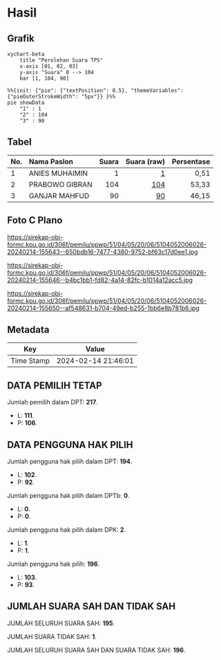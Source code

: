 # Hasil

## Grafik

```mermaid
xychart-beta
    title "Perolehan Suara TPS"
    x-axis [01, 02, 03]
    y-axis "Suara" 0 --> 104
    bar [1, 104, 90]
```

```mermaid
%%{init: {"pie": {"textPosition": 0.5}, "themeVariables": {"pieOuterStrokeWidth": "5px"}} }%%
pie showData
    "1" : 1
    "2" : 104
    "3" : 90
```

## Tabel

| No. | Nama Paslon    | Suara | Suara (raw) | Persentase |
|:--- |:-------------- | -----:| -----------:| ----------:|
| 1   | ANIES MUHAIMIN | 1     | [1][p-1]    | 0,51       |
| 2   | PRABOWO GIBRAN | 104   | [104][p-2]  | 53,33      |
| 3   | GANJAR MAHFUD  | 90    | [90][p-3]   | 46,15      |


[p-1]: https://github.com/gigit-pemilu/pemilu-2024-51-bali/blob/main/pilpres/hitung-suara/sub/51-bali/sub/04-gianyar/sub/05-ubud/sub/2006-peliatan/sub/026-tps/sub/paslon-1.txt
[p-2]: https://github.com/gigit-pemilu/pemilu-2024-51-bali/blob/main/pilpres/hitung-suara/sub/51-bali/sub/04-gianyar/sub/05-ubud/sub/2006-peliatan/sub/026-tps/sub/paslon-2.txt
[p-3]: https://github.com/gigit-pemilu/pemilu-2024-51-bali/blob/main/pilpres/hitung-suara/sub/51-bali/sub/04-gianyar/sub/05-ubud/sub/2006-peliatan/sub/026-tps/sub/paslon-3.txt

## Foto C Plano

https://sirekap-obj-formc.kpu.go.id/306f/pemilu/ppwp/51/04/05/20/06/5104052006026-20240214-155643--650bdb16-7477-4380-9752-bf63c17d0ee1.jpg

https://sirekap-obj-formc.kpu.go.id/306f/pemilu/ppwp/51/04/05/20/06/5104052006026-20240214-155646--b4bc1bb1-fd82-4a14-82fc-b1014a12acc5.jpg

https://sirekap-obj-formc.kpu.go.id/306f/pemilu/ppwp/51/04/05/20/06/5104052006026-20240214-155650--af548631-b704-49ed-b255-1bb6e8b781b6.jpg


## Metadata

| Key        | Value               |
| ---------- | ------------------- |
| Time Stamp | 2024-02-14 21:46:01 |


## DATA PEMILIH TETAP

Jumlah pemilih dalam DPT: **217**.
 * L: **111**.
 * P: **106**.

## DATA PENGGUNA HAK PILIH

Jumlah pengguna hak pilih dalam DPT: **194**.
 * L: **102**.
 * P: **92**.

Jumlah pengguna hak pilih dalam DPTb: **0**.
 * L: **0**.
 * P: **0**.

Jumlah pengguna hak pilih dalam DPK: **2**.
 * L: **1**.
 * P: **1**.

Jumlah pengguna hak pilih: **196**.
 * L: **103**.
 * P: **93**.

## JUMLAH SUARA SAH DAN TIDAK SAH

JUMLAH SELURUH SUARA SAH: **195**.

JUMLAH SUARA TIDAK SAH: **1**.

JUMLAH SELURUH SUARA SAH DAN SUARA TIDAK SAH: **196**.


